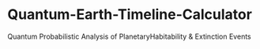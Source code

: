 # Quantum-Earth-Timeline-Calculator
Quantum Probabilistic Analysis of PlanetaryHabitability &amp; Extinction Events
